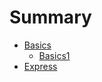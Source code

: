 # Summary

* [Basics](basics/README.md)
  * [Basics1](basics/README.md)
* [Express](express/README.md)